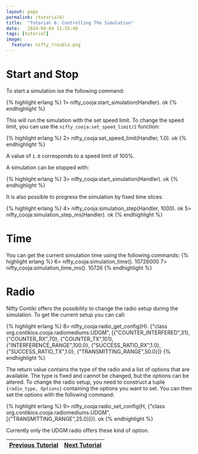```yaml
---
layout: page
permalink: /tutorial6/
title:  "Tutorial 6: Controlling The Simulation"
date:   2014-04-04 11:55:46
tags: [tutorial]
image:
  feature: nifty_trouble.png
---
```

# Start and Stop
To start a simulation ise the following command:

{% highlight erlang %}
1> nifty_cooja:start_simulation(Handler).
ok
{% endhighlight %}

This will run the simulation with the set speed limit. To change the speed limit, you can use the `nifty_cooja:set_speed_limit/2` function:

{% highlight erlang %}
2> nifty_cooja:set_speed_limit(Handler, 1.0).
ok
{% endhighlight %}

A value of `1.0` corresponds to a speed limit of 100%.

A simulation can be stopped with:

{% highlight erlang %}
3> nifty_cooja:start_simulation(Handler).
ok
{% endhighlight %}

It is also possible to progress the simulation by fixed time slices:

{% highlight erlang %}
4> nifty_cooja:simulation_step(Handler, 1000).
ok
5> nifty_cooja:simulation_step_ms(Handler).
ok
{% endhighlight %}


# Time
You can get the current simulation time using the following commands:
{% highlight erlang %}
6> nifty_cooja:simulation_time().
10726000
7> nifty_cooja:simulation_time_ms().
10726
{% endhighlight %}

# Radio
Nifty Contiki offers the possibility to change the radio setup during the simulation. To get the current setup you can call:

{% highlight erlang %}
8> nifty_cooja:radio_get_config(H).
{"class org.contikios.cooja.radiomediums.UDGM",
 [{"COUNTER_INTERFERED",31},
  {"COUNTER_RX",70},
  {"COUNTER_TX",101},
  {"INTERFERENCE_RANGE",100.0},
  {"SUCCESS_RATIO_RX",1.0},
  {"SUCCESS_RATIO_TX",1.0},
  {"TRANSMITTING_RANGE",50.0}]}
{% endhighlight %}

The return value contains the type of the radio and a list of options that are available. The type is fixed and cannot be changed, but the options can be altered. To change the radio setup, you need to construct a tuple `{radio_type, Options}` containing the options you want to set. You can then set the options with the following command:

{% highlight erlang %}
9> nifty_cooja:radio_set_config(H,
      {"class org.contikios.cooja.radiomediums.UDGM",
       [{"TRANSMITTING_RANGE",25.0}]}).
ok
{% endhighlight %}

Currently only the UDGM radio offers these kind of option.

| <a  href="{{ site.url }}/tutorial5">Previous Tutorial</a> |  <a  href="{{ site.url }}/tutorial7">Next Tutorial</a> |
|-----------------------------------------------------------|--------------------------------------------------------|
